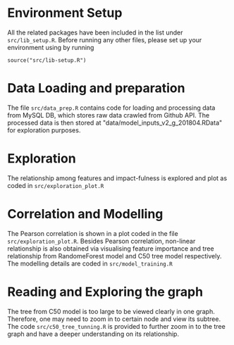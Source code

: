 # Environment Setup
All the related packages have been included in the list under 	`src/lib_setup.R`. Before running any other files, please set up your environment using by running 

`source("src/lib-setup.R")`


# Data Loading and preparation
The file `src/data_prep.R` contains code for loading and processing data from MySQL DB, which stores raw data crawled from Github API. The processed data is then stored at "data/model_inputs_v2_g_201804.RData" for exploration purposes. 


# Exploration
The relationship among features and impact-fulness is explored and plot as coded in `src/exploration_plot.R`


# Correlation and Modelling  
The Pearson correlation is shown in a plot coded in the file `src/exploration_plot.R`. Besides Pearson correlation, non-linear relationship is also obtained via visualising feature importance and tree relationship from RandomeForest model and C50 tree model respectively. The modelling details are coded in `src/model_training.R`


# Reading and Exploring the graph
The tree from C50 model is too large to be viewed clearly in one graph. Therefore, one may need to zoom in to certain node and view its subtree. The code `src/c50_tree_tunning.R` is provided to further zoom in to the tree graph and have a deeper understanding on its relationship. 